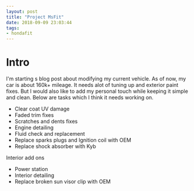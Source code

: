 ```yaml
---
layout: post
title: "Project MsFit"
date: 2018-09-09 23:03:44
tags:
- hondafit
---
```


# Intro

I'm starting s blog post about modifying my current vehicle. As of now, my car is about 160k+ mileage. It needs alot of tuning up and exterior paint fixes. But I would also like to add my personal touch while keeping it simple and clean.
Below are tasks which I think it needs working on.

- Clear coat UV damage
- Faded trim fixes
- Scratches and dents fixes
- Engine detailing
- Fluid check and replacement
- Replace sparks plugs and Ignition coil with OEM
- Replace shock absorber with Kyb

Interior add ons

- Power station
- Interior detailing
- Replace broken sun visor clip with OEM